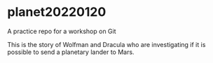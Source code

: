 # planet20220120
 A practice repo for a workshop on Git

This is the story of Wolfman and Dracula who are investigating if it is possible to send a planetary lander to Mars. 
